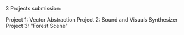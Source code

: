 3 Projects submission: 

Project 1: Vector Abstraction 
Project 2: Sound and Visuals Synthesizer
Project 3: "Forest Scene" 

